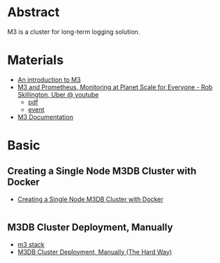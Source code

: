 # Abstract

M3 is a cluster for long-term logging solution.

# Materials

* [An introduction to M3](https://aiven.io/blog/an-introduction-to-m3)
* [M3 and Prometheus, Monitoring at Planet Scale for Everyone - Rob Skillington, Uber @ youtube](https://www.youtube.com/watch?v=EFutyuIpFXQ)
  * [pdf](https://static.sched.com/hosted_files/kccnceu19/e0/M3%20and%20Prometheus%2C%20Monitoring%20at%20Planet%20Scale%20for%20Everyone.pdf)
  * [event](https://kccnceu19.sched.com/event/MPbX)
* [M3 Documentation](https://m3db.io/docs/)

# Basic

## Creating a Single Node M3DB Cluster with Docker

* [Creating a Single Node M3DB Cluster with Docker](https://m3db.io/docs/quickstart/docker/)

```bash

```

## M3DB Cluster Deployment, Manually

* [m3 stack](https://github.com/m3db/m3/tree/master/scripts/development/m3_stack)
* [M3DB Cluster Deployment, Manually (The Hard Way)](https://m3db.github.io/m3/how_to/cluster_hard_way/)

```bash
```
